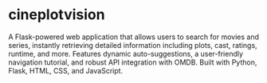 # cineplotvision
A Flask-powered web application that allows users to search for movies and series, instantly retrieving detailed information including plots, cast, ratings, runtime, and more. Features dynamic auto-suggestions, a user-friendly navigation tutorial, and robust API integration with OMDB. Built with Python, Flask, HTML, CSS, and JavaScript.
